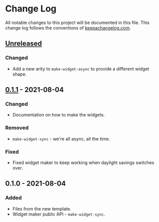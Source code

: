 # Change Log
All notable changes to this project will be documented in this file. This change log follows the conventions of [keepachangelog.com](http://keepachangelog.com/).

## [Unreleased]
### Changed
- Add a new arity to `make-widget-async` to provide a different widget shape.

## [0.1.1] - 2021-08-04
### Changed
- Documentation on how to make the widgets.

### Removed
- `make-widget-sync` - we're all async, all the time.

### Fixed
- Fixed widget maker to keep working when daylight savings switches over.

## 0.1.0 - 2021-08-04
### Added
- Files from the new template.
- Widget maker public API - `make-widget-sync`.

[Unreleased]: https://github.com/dev-hartmann/gitodo/compare/0.1.1...HEAD
[0.1.1]: https://github.com/dev-hartmann/gitodo/compare/0.1.0...0.1.1
